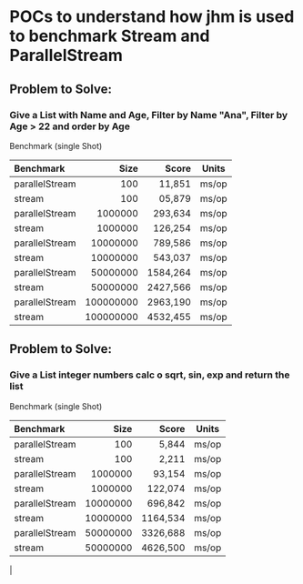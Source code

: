 # POCs to understand how jhm is used to benchmark Stream and ParallelStream 
## Problem to Solve:
###  Give a List with Name and Age, Filter by Name "Ana", Filter by Age > 22 and order by Age

Benchmark (single Shot)

| Benchmark      |      Size |    Score | Units |
|:---------------|----------:|---------:|-------| 
| parallelStream |       100 |   11,851 | ms/op |
| stream         |       100 |   05,879 | ms/op |
| parallelStream |   1000000 |  293,634 | ms/op |
| stream         |   1000000 |  126,254 | ms/op |
| parallelStream |  10000000 |  789,586 | ms/op |
| stream         |  10000000 |  543,037 | ms/op |
| parallelStream |  50000000 | 1584,264 | ms/op |
| stream         |  50000000 | 2427,566 | ms/op |
| parallelStream | 100000000 | 2963,190 | ms/op |
| stream         | 100000000 | 4532,455 | ms/op |


## Problem to Solve:
###  Give a List integer numbers calc o sqrt, sin, exp and return the list 
Benchmark (single Shot)

| Benchmark      |     Size |    Score | Units |
|:---------------|---------:|---------:|-------| 
| parallelStream |      100 |    5,844 | ms/op |
| stream         |      100 |    2,211 | ms/op |
| parallelStream |  1000000 |   93,154 | ms/op |
| stream         |  1000000 |  122,074 | ms/op |
| parallelStream | 10000000 |  696,842 | ms/op |
| stream         | 10000000 | 1164,534 | ms/op |
| parallelStream | 50000000 | 3326,688 | ms/op |
| stream         | 50000000 | 4626,500 | ms/op |
| 



